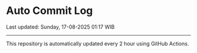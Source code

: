 # Auto Commit Log

Last updated: Sunday, 17-08-2025 01:17 WIB

---

This repository is automatically updated every 2 hour using GitHub Actions.
